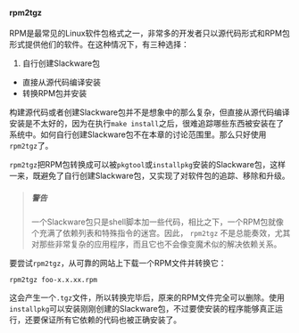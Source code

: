 #### rpm2tgz

RPM是最常见的Linux软件包格式之一，非常多的开发者只以源代码形式和RPM包形式提供他们的软件。在这种情况下，有三种选择：

1. 自行创建Slackware包
+ 直接从源代码编译安装
+ 转换RPM包并安装

构建源代码或者创建Slackware包并不是想象中的那么复杂，但直接从源代码编译安装是不太好的，因为在执行`make install`之后，很难追踪哪些东西被安装在了系统中。如何自行创建Slackware包不在本章的讨论范围里。那么只好使用`rpm2tgz`了。

 `rpm2tgz`把RPM包转换成可以被`pkgtool`或`installpkg`安装的Slackware包，这样一来，既避免了自行创建Slackware包，又实现了对软件包的追踪、移除和升级。

> ##### 警告
> 一个Slackware包只是shell脚本加一些代码，相比之下，一个RPM包就像个充满了依赖列表和特殊指令的迷宫。因此， `rpm2tgz` 不是总能奏效，尤其对那些非常复杂的应用程序，而且它也不会像变魔术似的解决依赖关系。

要尝试`rpm2tgz`，从可靠的网站上下载一个RPM文件并转换它：

```
rpm2tgz foo-x.x.xx.rpm
```

这会产生一个`.tgz`文件，所以转换完毕后，原来的RPM文件完全可以删除。使用`installpkg`可以安装刚刚创建的Slackware包，不过要使安装的程序能够真正运行，还要保证所有它依赖的代码也被正确安装了。

